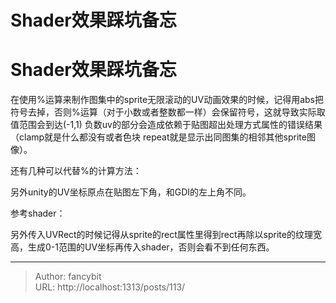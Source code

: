# Shader效果踩坑备忘

<div class="header"><h1 class="single-title animate__animated animate__pulse animate__faster">Shader效果踩坑备忘</h1></div>

<div class="content" id="content"><p>在使用%运算来制作图集中的sprite无限滚动的UV动画效果的时候，记得用abs把符号去掉，否则%运算（对于小数或者整数都一样）会保留符号，这就导致实际取值范围会到达(-1,1) 负数uv的部分会造成依赖于贴图超出处理方式属性的错误结果（clamp就是什么都没有或者色块 repeat就是显示出同图集的相邻其他sprite图像）。</p><p>还有几种可以代替%的计算方法：</p><!-- raw HTML omitted --><!-- raw HTML omitted --><!-- raw HTML omitted --><!-- raw HTML omitted --><!-- raw HTML omitted --><!-- raw HTML omitted --><!-- raw HTML omitted --><!-- raw HTML omitted --><!-- raw HTML omitted --><!-- raw HTML omitted --><!-- raw HTML omitted --><p>另外unity的UV坐标原点在贴图左下角，和GDI的左上角不同。</p><p>参考shader：</p><!-- raw HTML omitted --><!-- raw HTML omitted --><p>另外传入UVRect的时候记得从sprite的rect属性里得到rect再除以sprite的纹理宽高，生成0-1范围的UV坐标再传入shader，否则会看不到任何东西。</p><!-- raw HTML omitted --></div>



---

> Author: fancybit  
> URL: http://localhost:1313/posts/113/  

